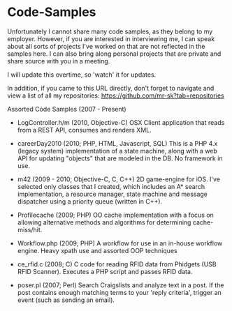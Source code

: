 Code-Samples
============

Unfortunately I cannot share many code samples, as they belong to my employer. However, if you are interested in interviewing me, I can speak about all sorts of projects I've worked
on that are not reflected in the samples here. I can also bring along personal projects that are private and share source with you in a meeting. 

I will update this overtime, so 'watch' it for updates. 

In addition, if you came to this URL directly, don't forget to navigate and view a list of all my repositories: https://github.com/mr-sk?tab=repositories


Assorted Code Samples (2007 - Present)

* LogController.h/m (2010, Objective-C)
  OSX Client application that reads from a REST API, consumes and renders XML.

* careerDay2010 (2010; PHP, HTML, Javascript, SQL)
  This is a PHP 4.x (legacy system) implementation of a state machine, along with
  a web API for updating "objects" that are modeled in the DB. No framework in use. 

* m42 (2009 - 2010; Objective-C, C, C++)
  2D game-engine for iOS. I've selected only classes that I created, which includes
  an A* search implementation, a resource manager, state machine and message dispatcher 
  using a priority queue (written in C++).

* Profilecache (2009; PHP)
  OO cache implementation with a focus on allowing alternative methods and algorithms
  for determining cache-miss/hit. 

* Workflow.php (2009; PHP)
  A workflow for use in an in-house workflow engine. Heavy xpath use and assorted OOP
  techniques

* ce_rfid.c (2008; C)
  C code for reading RFID data from Phidgets (USB RFID Scanner). Executes a PHP script
  and passes RFID data. 

* poser.pl (2007; Perl)
  Search Craigslists and analyze text in a post. If the post contains enough matching
  terms to your 'reply criteria', trigger an event (such as sending an email). 

